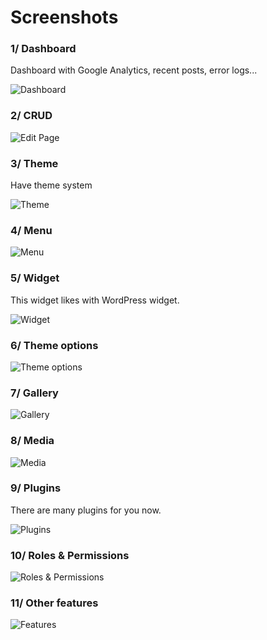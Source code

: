 # Screenshots

### 1/ Dashboard
Dashboard with Google Analytics, recent posts, error logs...

![Dashboard](https://botble.com/uploads/1/docs/screenshots/dashboard.png)

### 2/ CRUD

![Edit Page](https://botble.com/uploads/1/docs/screenshots/edit-page.png)

### 3/ Theme
Have theme system

![Theme](https://botble.com/uploads/1/docs/screenshots/theme.png)

### 4/ Menu

![Menu](https://botble.com/uploads/1/docs/screenshots/menu.png)


### 5/ Widget
This widget likes with WordPress widget.

![Widget](https://botble.com/uploads/1/docs/screenshots/menu.png)

### 6/ Theme options

![Theme options](https://botble.com/uploads/1/docs/screenshots/theme-option.png)

### 7/ Gallery

![Gallery](https://botble.com/uploads/1/docs/screenshots/gallery.png)

### 8/ Media

![Media](https://botble.com/uploads/1/docs/screenshots/media.png)

### 9/ Plugins
There are many plugins for you now.

![Plugins](https://botble.com/uploads/1/docs/screenshots/plugin.png)

### 10/ Roles & Permissions

![Roles & Permissions](https://botble.com/uploads/1/docs/screenshots/role-permission.png)

### 11/ Other features

![Features](https://botble.com/uploads/1/docs/screenshots/other.png)
